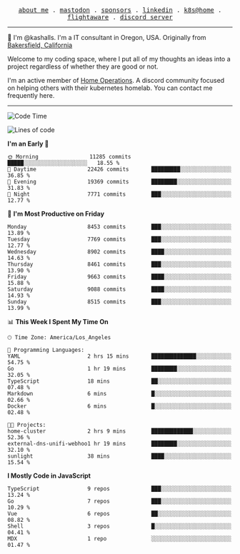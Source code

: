 <p align="center">
  <samp>
    <a href="https://jordanjones.org/">about me</a> .
    <a rel="me" href="https://mastodon.social/@kashall">mastodon</a> .
    <a href="https://github.com/sponsors/kashalls">sponsors</a> .
    <a href="https://linkedin.com/in/jordpjones">linkedin</a> .
    <a href="https://github.com/kashalls/home-cluster">k8s@home</a> .
    <a href="https://flightaware.com/adsb/stats/user/kashalls">flightaware</a> .
    <a href="https://discord.gg/V2WrCfqba9">discord server</a>
  </samp>
</p>

----------------------------------------------------------------

:wave: I'm @kashalls. I'm a IT consultant in Oregon, USA. Originally from [Bakersfield, California](https://maps.app.goo.gl/QQMtywTWghpXB6Tu6)

Welcome to my coding space, where I put all of my thoughts an ideas into a project regardless of whether they are good or not.

I'm an active member of [Home Operations](https://discord.gg/home-operations). A discord community focused on helping others with their kubernetes homelab. You can contact me frequently here.

----------------------------------------------------------------
<!--START_SECTION:waka-->
![Code Time](http://img.shields.io/badge/Code%20Time-2%2C177%20hrs%2013%20mins-blue)

![Lines of code](https://img.shields.io/badge/From%20Hello%20World%20I%27ve%20Written-10.0%20million%20lines%20of%20code-blue)

**I'm an Early 🐤** 

```text
🌞 Morning                11285 commits       █████░░░░░░░░░░░░░░░░░░░░   18.55 % 
🌆 Daytime                22426 commits       █████████░░░░░░░░░░░░░░░░   36.85 % 
🌃 Evening                19369 commits       ████████░░░░░░░░░░░░░░░░░   31.83 % 
🌙 Night                  7771 commits        ███░░░░░░░░░░░░░░░░░░░░░░   12.77 % 
```
📅 **I'm Most Productive on Friday** 

```text
Monday                   8453 commits        ███░░░░░░░░░░░░░░░░░░░░░░   13.89 % 
Tuesday                  7769 commits        ███░░░░░░░░░░░░░░░░░░░░░░   12.77 % 
Wednesday                8902 commits        ████░░░░░░░░░░░░░░░░░░░░░   14.63 % 
Thursday                 8461 commits        ███░░░░░░░░░░░░░░░░░░░░░░   13.90 % 
Friday                   9663 commits        ████░░░░░░░░░░░░░░░░░░░░░   15.88 % 
Saturday                 9088 commits        ████░░░░░░░░░░░░░░░░░░░░░   14.93 % 
Sunday                   8515 commits        ███░░░░░░░░░░░░░░░░░░░░░░   13.99 % 
```


📊 **This Week I Spent My Time On** 

```text
🕑︎ Time Zone: America/Los_Angeles

💬 Programming Languages: 
YAML                     2 hrs 15 mins       ██████████████░░░░░░░░░░░   54.75 % 
Go                       1 hr 19 mins        ████████░░░░░░░░░░░░░░░░░   32.05 % 
TypeScript               18 mins             ██░░░░░░░░░░░░░░░░░░░░░░░   07.48 % 
Markdown                 6 mins              █░░░░░░░░░░░░░░░░░░░░░░░░   02.66 % 
Docker                   6 mins              █░░░░░░░░░░░░░░░░░░░░░░░░   02.48 % 

🐱‍💻 Projects: 
home-cluster             2 hrs 9 mins        █████████████░░░░░░░░░░░░   52.36 % 
external-dns-unifi-webhoo1 hr 19 mins        ████████░░░░░░░░░░░░░░░░░   32.10 % 
sunlight                 38 mins             ████░░░░░░░░░░░░░░░░░░░░░   15.54 % 
```

**I Mostly Code in JavaScript** 

```text
TypeScript               9 repos             ███░░░░░░░░░░░░░░░░░░░░░░   13.24 % 
Go                       7 repos             ███░░░░░░░░░░░░░░░░░░░░░░   10.29 % 
Vue                      6 repos             ██░░░░░░░░░░░░░░░░░░░░░░░   08.82 % 
Shell                    3 repos             █░░░░░░░░░░░░░░░░░░░░░░░░   04.41 % 
MDX                      1 repo              ░░░░░░░░░░░░░░░░░░░░░░░░░   01.47 % 
```




<!--END_SECTION:waka-->